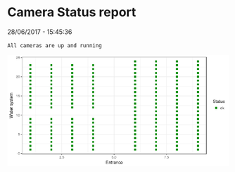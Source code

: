 Camera Status report
================
28/06/2017 - 15:45:36

    All cameras are up and running

![](camreport_files/figure-markdown_github/unnamed-chunk-2-1.png)
